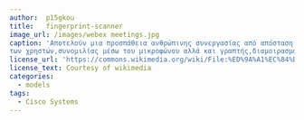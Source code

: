 ```yaml
---
author:  p15gkou
title:   fingerprint-scanner
image_url: /images/webex meetings.jpg
caption: 'Aποτελούν μια προσπάθεια ανθρώπινης συνεργασίας από απόσταση μέσω υπολογιστή.Υπάρχει η δυνατότητα οπτικής επαφής
των χρηστών,συνομιλίας μέσω του μικροφώνου αλλά και γραπτής,διαμοιρασμού περιεχομένου.'
license_url: 'https://commons.wikimedia.org/wiki/File:%ED%9A%A1%EC%84%B1%EC%86%8C%EB%B0%A9%EC%84%9C_%EC%8B%9C%EC%8A%A4%EC%BD%94_%EC%9B%B9%EC%97%91%EC%8A%A4_%EB%AF%B8%ED%8C%85_%EC%86%94%EB%A3%A8%EC%85%98_Hoengseong_Fire_Station_Cisco_Webex_Meeting_Solutions_IMG_0230.jpg'
license_text: Courtesy of wikimedia
categories:
  - models
tags:
  - Cisco Systems
---
```

